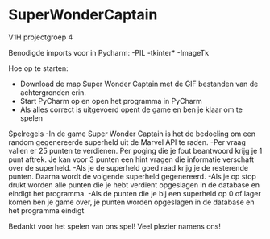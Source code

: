 # SuperWonderCaptain
V1H projectgroep 4

Benodigde imports voor in Pycharm:
-PIL
-tkinter*
-ImageTk

Hoe op te starten:
- Download de map Super Wonder Captain met de GIF bestanden van de achtergronden erin.
- Start PyCharm op en open het programma in PyCharm
- Als alles correct is uitgevoerd opent de game en ben je klaar om te spelen

Spelregels
-In de game Super Wonder Captain is het de bedoeling om een random gegenereerde superheld uit de Marvel API te raden.
-Per vraag vallen er 25 punten te verdienen. Per poging die je fout beantwoord krijg je 1 punt aftrek.
Je kan voor 3 punten een hint vragen die informatie verschaft over de superheld.
-Als je de superheld goed raad krijg je de resterende punten. Daarna wordt de volgende superheld gegenereerd.
-Als je op stop drukt worden alle punten die je hebt verdient opgeslagen in de database en eindigt het programma.
-Als de punten die je bij een superheld op 0 of lager komen ben je game over, je punten worden opgeslagen in de database en het programma eindigt

Bedankt voor het spelen van ons spel!
Veel plezier namens ons!
